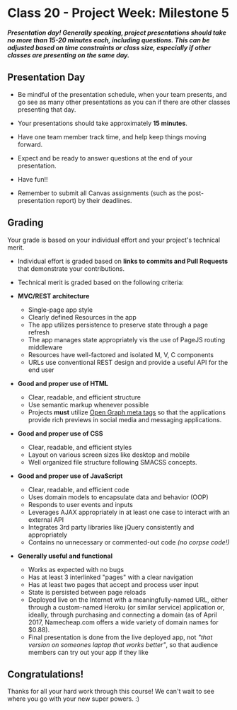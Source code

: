 # Class 20 -  Project Week: Milestone 5

***Presentation day! Generally speaking, project presentations should take no more than 15-20 minutes each, including questions. This can be adjusted based on time constraints or class size, especially if other classes are presenting on the same day.***

## Presentation Day

* Be mindful of the presentation schedule, when your team presents, and go see as many other presentations as you can if there are other classes presenting that day.

* Your presentations should take approximately **15 minutes**. 

* Have one team member track time, and help keep things moving forward.

* Expect and be ready to answer questions at the end of your presentation.

* Have fun!!

* Remember to submit all Canvas assignments (such as the post-presentation report) by their deadlines.

## Grading
Your grade is based on your individual effort and your project's technical merit.

* Individual effort is graded based on **links to commits and Pull Requests** that demonstrate your contributions.
* Technical merit is graded based on the following
 criteria:

* **MVC/REST architecture**
    * Single-page app style
    * Clearly defined Resources in the app
    * The app utilizes persistence to preserve state through a page refresh
    * The app manages state appropriately vis the use of PageJS routing middleware
    * Resources have well-factored and isolated M, V, C components
    * URLs use conventional REST design and provide a useful API for the end user

* **Good and proper use of HTML**
    * Clear, readable, and efficient structure
    * Use semantic markup whenever possible
    * Projects **must** utilize [Open Graph meta tags](http://ogp.me/) so that the applications provide rich previews in social media and messaging applications.

* **Good and proper use of CSS**
    * Clear, readable, and efficient styles
    * Layout on various screen sizes like desktop and mobile
    * Well organized file structure following SMACSS concepts.

* **Good and proper use of JavaScript**
    * Clear, readable, and efficient code
    * Uses domain models to encapsulate data and behavior (OOP)
    * Responds to user events and inputs
    * Leverages AJAX appropriately in at least one case to interact with an external API
    * Integrates 3rd party libraries like jQuery consistently and appropriately
    * Contains no unnecessary or commented-out code *(no corpse code!)*

* **Generally useful and functional**
    * Works as expected with no bugs
    * Has at least 3 interlinked "pages" with a clear navigation
    * Has at least two pages that accept and process user input
    * State is persisted between page reloads
    * Deployed live on the Internet with a meaningfully-named URL, either through a custom-named Heroku (or similar service) application or, ideally, through purchasing and connecting a domain (as of April 2017, Namecheap.com offers a wide variety of domain names for $0.88).
    * Final presentation is done from the live deployed app, not *"that version on someones laptop that works better"*, so that audience members can try out your app if they like

## Congratulations!
Thanks for all your hard work through this course! We can't wait to see where you go with your new super powers. :)
